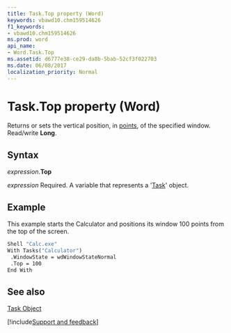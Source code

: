 ```yaml
---
title: Task.Top property (Word)
keywords: vbawd10.chm159514626
f1_keywords:
- vbawd10.chm159514626
ms.prod: word
api_name:
- Word.Task.Top
ms.assetid: d6777e38-ce29-da8b-5bab-52cf3f022703
ms.date: 06/08/2017
localization_priority: Normal
---
```



# Task.Top property (Word)

Returns or sets the vertical position, in [points](../language/glossary/vbe-glossary.md#point), of the specified window. Read/write  **Long**.


## Syntax

_expression_.**Top**

_expression_ Required. A variable that represents a '[Task](Word.Task.md)' object.


## Example

This example starts the Calculator and positions its window 100 points from the top of the screen.


```vb
Shell "Calc.exe" 
With Tasks("Calculator") 
 .WindowState = wdWindowStateNormal 
 .Top = 100 
End With
```


## See also


[Task Object](Word.Task.md)

[!include[Support and feedback](~/includes/feedback-boilerplate.md)]